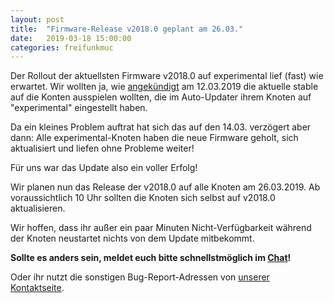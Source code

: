 ```yaml
---
layout: post
title:  "Firmware-Release v2018.0 geplant am 26.03."
date:   2019-03-18 15:00:00
categories: freifunkmuc
---
```

Der Rollout der aktuellsten Firmware v2018.0 auf experimental lief (fast) wie erwartet.
Wir wollten ja, wie [angekündigt](freifunkmuc/2019/03/01/release-firmware-v2018.0-experimental/) am 12.03.2019 die aktuelle stable auf die Konten ausspielen wollten, die im Auto-Updater ihrem Knoten auf "experimental" eingestellt haben.

Da ein kleines Problem auftrat hat sich das auf den 14.03. verzögert aber dann:
Alle experimental-Knoten haben die neue Firmware geholt, sich aktualisiert und liefen ohne Probleme weiter!

Für uns war das Update also ein voller Erfolg!

Wir planen nun das Release der v2018.0 auf alle Knoten am 26.03.2019.
Ab voraussichtlich 10 Uhr sollten die Knoten sich selbst auf v2018.0 aktualisieren.

Wir hoffen, dass ihr außer ein paar Minuten Nicht-Verfügbarkeit während der Knoten neustartet nichts von dem Update mitbekommt.

**Sollte es anders sein, meldet euch bitte schnellstmöglich im
[Chat](https://chat.ffmuc.net/freifunk/channels/firmware)!**

Oder ihr nutzt die sonstigen Bug-Report-Adressen von [unserer Kontaktseite](/kontakt/).

